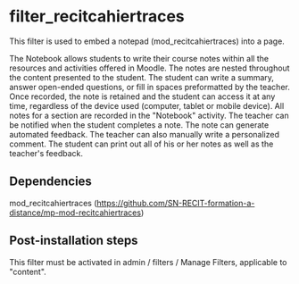 # filter_recitcahiertraces

This filter is used to embed a notepad (mod_recitcahiertraces) into a page.

The Notebook allows students to write their course notes within all the resources and activities offered in Moodle. The notes are nested throughout the content presented to the student. The student can write a summary, answer open-ended questions, or fill in spaces preformatted by the teacher. Once recorded, the note is retained and the student can access it at any time, regardless of the device used (computer, tablet or mobile device). All notes for a section are recorded in the "Notebook" activity. The teacher can be notified when the student completes a note. The note can generate automated feedback. The teacher can also manually write a personalized comment. The student can print out all of his or her notes as well as the teacher's feedback.

## Dependencies
mod_recitcahiertraces (https://github.com/SN-RECIT-formation-a-distance/mp-mod-recitcahiertraces)

## Post-installation steps
This filter must be activated in admin / filters / Manage Filters, applicable to "content".